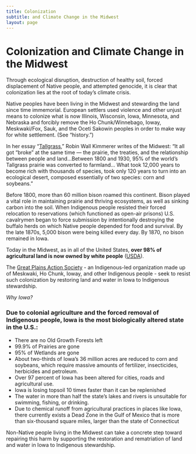 ```yaml
---
title: Colonization
subtitle: and Climate Change in the Midwest
layout: page
---
```


# Colonization and Climate Change in the Midwest 

Through ecological disruption, destruction of healthy soil, forced displacement of Native people, and attempted genocide, it is clear that colonization lies at the root of today’s climate crisis. 

Native peoples have been living in the Midwest and stewarding the land since time immemorial. European settlers used violence and other unjust means to colonize what is now Illinois, Wisconsin, Iowa, Minnesota, and Nebraska and forcibly remove the Ho Chunk/Winnebago, Ioway, Meskwaki/Fox, Sauk, and the Oceti Sakowin peoples in order to make way for white settlement. (See “history.”) 

In her essay “[Tallgrass](https://www.littletoller.co.uk/the-clearing/tallgrass-by-robin-wall-kimmerer/),” Robin Wall Kimmerer writes of the Midwest: “It all got “broke” at the same time — the prairie, the treaties, and the relationship between people and land…Between 1800 and 1930, 95% of the world’s Tallgrass prairie was converted to farmland… What took 12,000 years to become rich with thousands of species, took only 120 years to turn into an ecological desert, composed essentially of two species: corn and soybeans.”

Before 1800, more than 60 million bison roamed this continent. Bison played a vital role in maintaining prairie and thriving ecosystems, as well as sinking carbon into the soil. When Indigenous people resisted their forced relocation to reservations (which functioned as open-air prisons) U.S. cavalrymen began to force submission by intentionally destroying the buffalo herds on which Native people depended for food and survival. By the late 1870s, 5,000 bison were being killed every day. By 1870, no bison remained in Iowa. 

Today in the Midwest, as in all of the United States, **over 98% of agricultural land is now owned by white people** ([USDA](https://www.ers.usda.gov/webdocs/publications/46984/19353_ra174h_1_.pdf)).

The [Great Plains Action Society](https://www.greatplainsaction.org/) - an Indigenous-led organization made up of Meskwaki, Ho Chunk, Ioway, and other Indigenous people - seek to resist such colonization by restoring land and water in Iowa to Indigenous stewardship. 

*Why Iowa?*

### Due to colonial agriculture and the forced removal of Indigenous people, Iowa is the most biologically altered state in the U.S.:

- There are no Old Growth Forests left
- 99.9% of Prairies are gone
- 95% of Wetlands are gone
- About two-thirds of Iowa’s 36 million acres are reduced to corn and soybeans, which require massive amounts of fertilizer, insecticides, herbicides and petroleum.
- Over 97 percent of Iowa has been altered for cities, roads and agricultural use.
- Iowa is losing topsoil 10 times faster than it can be replenished
- The water in more than half the state’s lakes and rivers is unsuitable for swimming, fishing, or drinking. 
- Due to chemical runoff from agricultural practices in places like Iowa, there currently exists a Dead Zone in the Gulf of Mexico that is more than six-thousand square miles, larger than the state of Connecticut

Non-Native people living in the Midwest can take a concrete step toward repairing this harm by supporting the restoration and rematriation of land and water in Iowa to Indigenous stewardship. 
